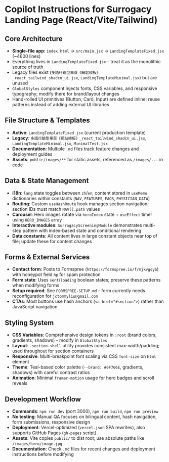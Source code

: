 # Copilot Instructions for Surrogacy Landing Page (React/Vite/Tailwind)

## Core Architecture
- **Single-file app**: `index.html` → `src/main.jsx` → `LandingTemplateFixed.jsx` (~4600 lines)
- Everything lives in `LandingTemplateFixed.jsx` - treat it as the monolithic source of truth
- Legacy files exist (`多語行銷型單頁《網站模板》_react_tailwind_shadcn_ui.jsx`, `LandingTemplateMinimal.jsx`) but are unused
- `GlobalStyles` component injects fonts, CSS variables, and responsive typography; modify there for brand/layout changes
- Hand-rolled UI primitives (Button, Card, Input) are defined inline; reuse patterns instead of adding external UI libraries

## File Structure & Templates
- **Active**: `LandingTemplateFixed.jsx` (current production template)
- **Legacy**: `多語行銷型單頁《網站模板》_react_tailwind_shadcn_ui.jsx`, `LandingTemplateMinimal.jsx`, `MinimalTest.jsx`
- **Documentation**: Multiple `.md` files track feature changes and deployment guides
- **Assets**: `public/images/**` for static assets, referenced as `/images/...` in code

## Data & State Management
- **i18n**: `lang` state toggles between `zh`/`en`; content stored in `useMemo` dictionaries within constants (`NAV`, `FEATURES`, `FAQS`, `PHYSICIAN_DATA`)
- **Routing**: Custom `useHashRoute` hook manages section navigation; section IDs must match `NAV[].path` values
- **Carousel**: Hero images rotate via `heroIndex` state + `useEffect` timer using `HERO_IMAGES` array
- **Interactive modules**: `SurrogacyScreeningModule` demonstrates multi-step pattern with index-based state and conditional rendering
- **Data constants**: All content lives in large constant objects near top of file; update these for content changes

## Forms & External Services
- **Contact form**: Posts to Formspree (`https://formspree.io/f/mjkvgqyb`) with honeypot field `hp` for spam protection
- **Form state**: Uses `sent`/`loading` boolean states; preserve these patterns when modifying forms
- **Setup required**: See `FORMSPREE-SETUP.md` - form currently needs reconfiguration for `jctommyliu@gmail.com`
- **CTAs**: Most buttons use hash anchors (`<a href="#section">`) rather than JavaScript navigation

## Styling System
- **CSS Variables**: Comprehensive design tokens in `:root` (brand colors, gradients, shadows) - modify in `GlobalStyles`
- **Layout**: `.section-shell` utility provides consistent max-width/padding; used throughout for section containers
- **Responsive**: Multi-breakpoint font scaling via CSS `font-size` on `html` element
- **Theme**: Teal-based color palette (`--brand: #0F766E`, gradients, shadows) with careful contrast ratios
- **Animation**: Minimal `framer-motion` usage for hero badges and scroll reveals

## Development Workflow
- **Commands**: `npm run dev` (port 3000), `npm run build`, `npm run preview`
- **No testing**: Manual QA focuses on bilingual content, hash navigation, form submissions, responsive design
- **Deployment**: Vercel-optimized (`vercel.json` SPA rewrites), also supports GitHub Pages (`gh-pages` script)
- **Assets**: Vite copies `public/` to dist root; use absolute paths like `/images/hero/image.jpg`
- **Documentation**: Check `.md` files for recent changes and deployment instructions before modifying
